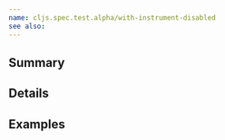 ```yaml
---
name: cljs.spec.test.alpha/with-instrument-disabled
see also:
---
```


## Summary

## Details

## Examples
